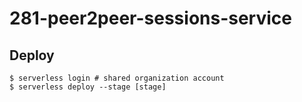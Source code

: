 # 281-peer2peer-sessions-service

## Deploy
```
$ serverless login # shared organization account
$ serverless deploy --stage [stage]
```
